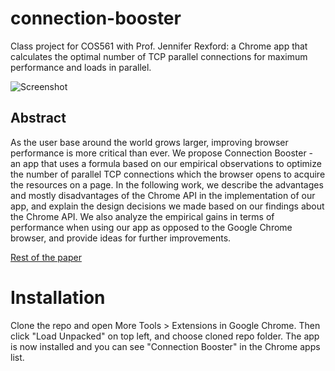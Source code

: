 # connection-booster
Class project for COS561 with Prof. Jennifer Rexford: a Chrome app that calculates the optimal number of TCP parallel connections for maximum performance and loads in parallel.

![Screenshot](https://i.imgur.com/5qGCtqh.png)

## Abstract

As the user base around the world grows larger, improving browser performance is more critical than ever. We propose Connection Booster - an app that uses a formula based on our empirical observations to optimize the number of parallel TCP connections which the browser opens to acquire the resources on a page. In the following work, we describe the advantages and mostly disadvantages of the Chrome API in the implementation of our app, and explain the design decisions we made based on our findings about the Chrome API. We also analyze the empirical gains in terms of performance when using our app as opposed to the Google Chrome browser, and provide ideas for further improvements.

[Rest of the paper](https://github.com/joom/connection-booster/blob/master/paper.pdf)

# Installation

Clone the repo and open More Tools > Extensions in Google Chrome. Then click "Load Unpacked" on top left, and choose cloned repo folder. The app is now installed and you can see "Connection Booster" in the Chrome apps list.
